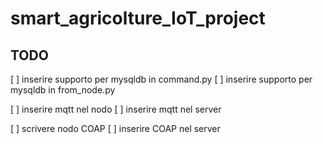 # smart_agricolture_IoT_project

## TODO

[ ] inserire supporto per mysqldb in command.py
[ ] inserire supporto per mysqldb in from_node.py

[ ] inserire mqtt nel nodo
[ ] inserire mqtt nel server

[ ] scrivere nodo COAP
[ ] inserire COAP nel server
